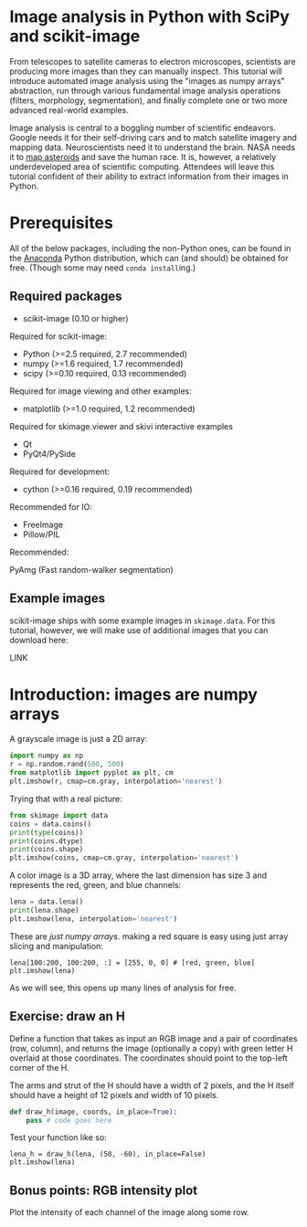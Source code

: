 # Image analysis in Python with SciPy and scikit-image

From telescopes to satellite cameras to electron microscopes, scientists are
producing more images than they can manually inspect. This tutorial will
introduce automated image analysis using the "images as numpy arrays"
abstraction, run through various fundamental image analysis operations
(filters, morphology, segmentation), and finally complete one or two more
advanced real-world examples.

Image analysis is central to a boggling number of scientific endeavors. Google
needs it for their self-driving cars and to match satellite imagery and mapping
data. Neuroscientists need it to understand the brain. NASA needs it to [map
asteroids](http://www.bbc.co.uk/news/technology-26528516) and save the human
race. It is, however, a relatively underdeveloped area of scientific computing.
Attendees will leave this tutorial confident of their ability to extract
information from their images in Python.

# Prerequisites

All of the below packages, including the non-Python ones, can be found in the
[Anaconda]() Python distribution, which can (and should) be obtained for free.
(Though some may need `conda install`ing.)

## Required packages

- scikit-image (0.10 or higher)

Required for scikit-image:

- Python (>=2.5 required, 2.7 recommended)
- numpy (>=1.6 required, 1.7 recommended)
- scipy (>=0.10 required, 0.13 recommended)

Required for image viewing and other examples:

- matplotlib (>=1.0 required, 1.2 recommended)

Required for skimage.viewer and skivi interactive examples

- Qt
- PyQt4/PySide

Required for development:

- cython (>=0.16 required, 0.19 recommended)

Recommended for IO:

- FreeImage
- Pillow/PIL

Recommended:

PyAmg (Fast random-walker segmentation)

## Example images

scikit-image ships with some example images in `skimage.data`. For this
tutorial, however, we will make use of additional images that you can download
here:

LINK

# Introduction: images are numpy arrays

A grayscale image is just a 2D array:

```python
import numpy as np
r = np.random.rand(500, 500)
from matplotlib import pyplot as plt, cm
plt.imshow(r, cmap=cm.gray, interpolation='nearest')
```

Trying that with a real picture:

```python
from skimage import data
coins = data.coins()
print(type(coins))
print(coins.dtype)
print(coins.shape)
plt.imshow(coins, cmap=cm.gray, interpolation='nearest')
```

A color image is a 3D array, where the last dimension has size 3 and represents
the red, green, and blue channels:

```python
lena = data.lena()
print(lena.shape)
plt.imshow(lena, interpolation='nearest')
```

These are _just numpy arrays_. making a red square is easy using just array
slicing and manipulation:

```
lena[100:200, 100:200, :] = [255, 0, 0] # [red, green, blue]
plt.imshow(lena)
```

As we will see, this opens up many lines of analysis for free.

## Exercise: draw an H

Define a function that takes as input an RGB image and a pair of coordinates
(row, column), and returns the image (optionally a copy) with green letter H
overlaid at those coordinates. The coordinates should point to the top-left
corner of the H.

The arms and strut of the H should have a width of 2 pixels, and the H itself
should have a height of 12 pixels and width of 10 pixels.

```python
def draw_h(image, coords, in_place=True):
    pass # code goes here
```

Test your function like so:

```
lena_h = draw_h(lena, (50, -60), in_place=False)
plt.imshow(lena)
```

## Bonus points: RGB intensity plot

Plot the intensity of each channel of the image along some row.

